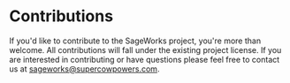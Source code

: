 # Contributions
If you'd like to contribute to the SageWorks project, you're more than welcome. All contributions will fall under the existing project license. 
If you are interested in contributing or have questions please feel free to contact us at sageworks@supercowpowers.com.
